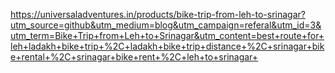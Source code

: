 https://universaladventures.in/products/bike-trip-from-leh-to-srinagar?utm_source=github&utm_medium=blog&utm_campaign=referal&utm_id=3&utm_term=Bike+Trip+from+Leh+to+Srinagar&utm_content=best+route+for+leh+ladakh+bike+trip+%2C+ladakh+bike+trip+distance+%2C+srinagar+bike+rental+%2C+srinagar+bike+rent+%2C+leh+to+srinagar+
